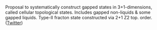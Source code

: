 
Proposal to systematically construct gapped states in 3+1-dimensions, called cellular topological states. Includes gapped non-liquids & some gapped liquids. Type-II fracton state constructed via 2+1 Z2 top. order. ([Twitter](https://twitter.com/JoshuahHeath/status/1225801394596171776))
